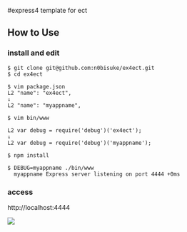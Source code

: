 #express4 template for ect

## How to Use

### install and edit
```
$ git clone git@github.com:n0bisuke/ex4ect.git
$ cd ex4ect

$ vim package.json
L2 "name": "ex4ect",
↓
L2 "name": "myappname",

$ vim bin/www

L2 var debug = require('debug')('ex4ect');
↓
L2 var debug = require('debug')('myappname');

$ npm install

$ DEBUG=myappname ./bin/www
  myappname Express server listening on port 4444 +0ms
```

### access

http://localhost:4444

![](http://i.gyazo.com/a020f4788a9ecae06f092681be4a47d1.png)

